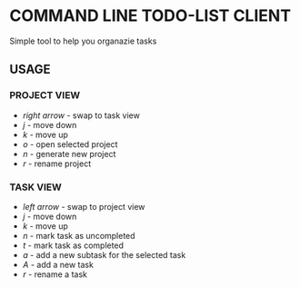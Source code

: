 # COMMAND LINE TODO-LIST CLIENT

Simple tool to help you organazie tasks

## USAGE
### PROJECT VIEW
+ *right arrow* - swap to task view
+ *j* - move down
+ *k* - move up 
+ *o* - open selected project
+ *n* - generate new project
+ *r* - rename project

### TASK VIEW
+ *left arrow* - swap to project view
+ *j* - move down
+ *k* - move up 
+ *n* - mark task as uncompleted
+ *t* - mark task as completed
+ *a* - add a new subtask for the selected task
+ *A* - add a new task
+ *r* - rename a task
